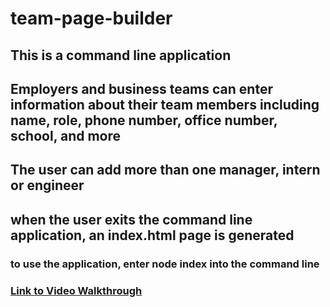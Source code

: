 # team-page-builder

## This is a command line application

## Employers and business teams can enter information about their team members including name, role, phone number, office number, school, and more

## The user can add more than one manager, intern or engineer

## when the user exits the command line application, an index.html page is generated

### to use the application, enter node index into the command line

### [Link to Video Walkthrough](dist/demo_video.mp4)
